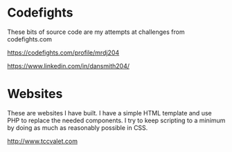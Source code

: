 # Codefights
These bits of source code are my attempts at challenges from codefights.com

https://codefights.com/profile/mrdj204

https://www.linkedin.com/in/dansmith204/

# Websites
These are websites I have built. I have a simple HTML template and use PHP to replace the needed components. I try to keep scripting to a minimum by doing as much as reasonably possible in CSS.

http://www.tccvalet.com
